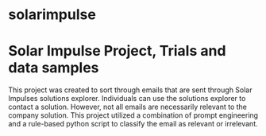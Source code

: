 # solarimpulse
# Solar Impulse Project, Trials and data samples
This project was created to sort through emails that are sent through Solar Impulses solutions explorer. Individuals can use the solutions explorer to contact a solution. However, not all emails are necessarily relevant to the company solution. This project utilized a combination of prompt engineering and a rule-based python script to classify the email as relevant or irrelevant.
